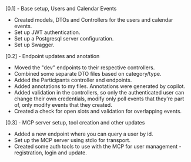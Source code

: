 [0.1] - Base setup, Users and Calendar Events
- Created models, DTOs and Controllers for the users and calendar events.
- Set up JWT authentication.
- Set up a Postgresql server configuration.
- Set up Swagger. 

[0.2] - Endpoint updates and anotation
- Moved the "dev" endpoints to their respective controllers.
- Combined some separate DTO files based on category/type.
- Added the Participants controller and endpoints.
- Added annotations to my files. Annotations were generated by copilot.
- Added validation in the controllers, so only the authenticated user can change their own credentials, modify
only poll events that they're part of, only modify events that they created.
- Created a check for open slots and validation for overlapping events. 

[0.3] - MCP server setup, tool creation and other updates
- Added a new endpoint where you can query a user by id.
- Set up the MCP server using stdio for transport.
- Created some auth tools to use with the MCP for user management - registration, login and update.

